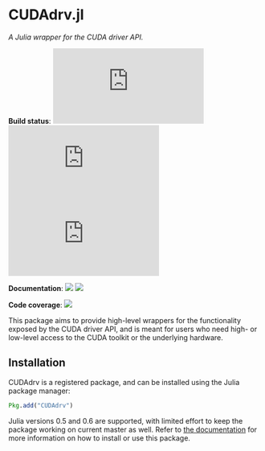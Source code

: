 CUDAdrv.jl
==========

*A Julia wrapper for the CUDA driver API.*

**Build status**: [![][buildbot-julia05-img]][buildbot-julia05-url] [![][buildbot-julia06-img]][buildbot-julia06-url] [![][buildbot-juliadev-img]][buildbot-juliadev-url]

**Documentation**: [![][docs-stable-img]][docs-stable-url] [![][docs-latest-img]][docs-latest-url]

**Code coverage**: [![][coverage-img]][coverage-url]

[buildbot-julia05-img]: http://ci.maleadt.net/shields/build.php?builder=CUDAdrv-julia05-x86-64bit&name=julia%200.5
[buildbot-julia05-url]: http://ci.maleadt.net/shields/url.php?builder=CUDAdrv-julia05-x86-64bit
[buildbot-julia06-img]: http://ci.maleadt.net/shields/build.php?builder=CUDAdrv-julia06-x86-64bit&name=julia%200.6
[buildbot-julia06-url]: http://ci.maleadt.net/shields/url.php?builder=CUDAdrv-julia06-x86-64bit
[buildbot-juliadev-img]: http://ci.maleadt.net/shields/build.php?builder=CUDAdrv-juliadev-x86-64bit&name=julia%20dev
[buildbot-juliadev-url]: http://ci.maleadt.net/shields/url.php?builder=CUDAdrv-juliadev-x86-64bit

[docs-stable-img]: https://img.shields.io/badge/docs-stable-blue.svg
[docs-stable-url]: http://juliagpu.github.io/CUDAdrv.jl/stable
[docs-latest-img]: https://img.shields.io/badge/docs-latest-blue.svg
[docs-latest-url]: http://juliagpu.github.io/CUDAdrv.jl/latest

[coverage-img]: https://codecov.io/gh/JuliaGPU/CUDAdrv.jl/coverage.svg
[coverage-url]: https://codecov.io/gh/JuliaGPU/CUDAdrv.jl

This package aims to provide high-level wrappers for the functionality exposed by the CUDA
driver API, and is meant for users who need high- or low-level access to the CUDA toolkit or
the underlying hardware.



Installation
------------

CUDAdrv is a registered package, and can be installed using the Julia package manager:

```julia
Pkg.add("CUDAdrv")
```

Julia versions 0.5 and 0.6 are supported, with limited effort to keep the package working on
current master as well. Refer to [the documentation][docs-stable-url] for more information
on how to install or use this package.
